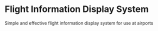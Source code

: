 # Flight Information Display System

Simple and effective flight information display system for use at airports
